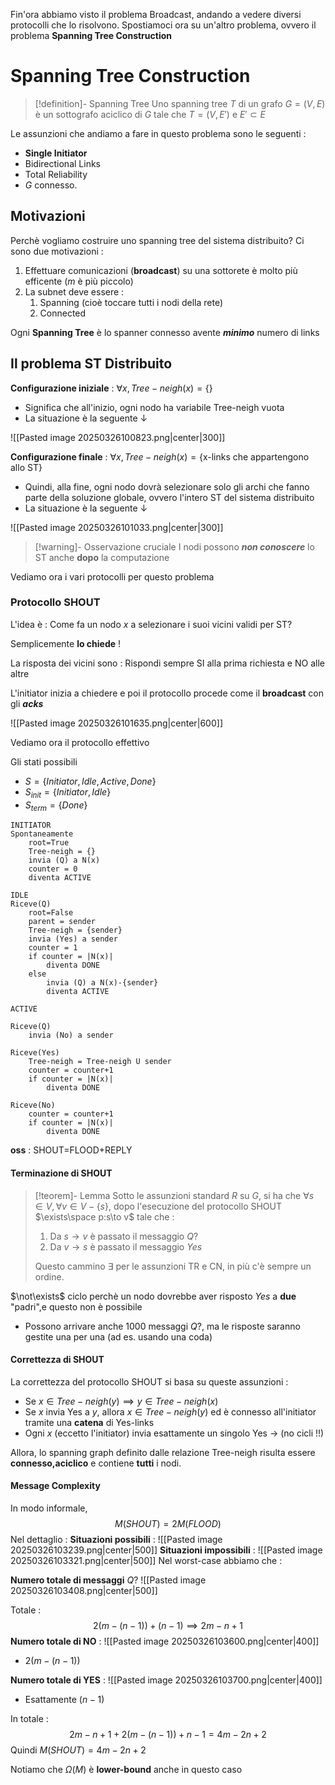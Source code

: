 Fin'ora abbiamo visto il problema Broadcast, andando a vedere diversi protocolli che lo risolvono.
Spostiamoci ora su un'altro problema, ovvero il problema **Spanning Tree Construction**

# Spanning Tree Construction

>[!definition]- Spanning Tree
>Uno spanning tree $T$ di un grafo $G=(V,E)$ è un sottografo aciclico di $G$ tale che $T=(V,E')$ e $E'\subset E$

Le assunzioni che andiamo a fare in questo problema sono le seguenti : 
- **Single Initiator**
- Bidirectional Links
- Total Reliability
- $G$ connesso.

## Motivazioni

Perchè vogliamo costruire uno spanning tree del sistema distribuito? 
Ci sono due motivazioni : 
1. Effettuare comunicazioni (**broadcast**) su una sottorete è molto più efficente ($m$ è più piccolo)
2. La subnet deve essere : 
	1. Spanning (cioè toccare tutti i nodi della rete)
	2. Connected

Ogni **Spanning Tree** è lo spanner connesso avente ***minimo*** numero di links

## Il problema ST Distribuito

**Configurazione iniziale** : $\forall x,Tree-neigh(x)=\{\}$
- Significa che all'inizio, ogni nodo ha variabile Tree-neigh vuota
- La situazione è la seguente $\downarrow$  

![[Pasted image 20250326100823.png|center|300]]

**Configurazione finale** : $\forall x,Tree-neigh(x)=\{\text{x-links che appartengono allo ST}\}$
- Quindi, alla fine, ogni nodo dovrà selezionare solo gli archi che fanno parte della soluzione globale, ovvero l'intero ST del sistema distribuito
- La situazione è la seguente $\downarrow$

![[Pasted image 20250326101033.png|center|300]]

>[!warning]- Osservazione cruciale
>I nodi possono ***non conoscere*** lo ST anche **dopo** la computazione

Vediamo ora i vari protocolli per questo problema

### Protocollo SHOUT

L'idea è : Come fa un nodo $x$ a selezionare i suoi vicini validi per ST?

Semplicemente **lo chiede** !

La risposta dei vicini sono : Rispondi sempre SI alla prima richiesta e NO alle altre

L'initiator inizia a chiedere e poi il protocollo procede come il **broadcast** con gli ***acks***

![[Pasted image 20250326101635.png|center|600]]

Vediamo ora il protocollo effettivo

Gli stati possibili 
- $S=\{Initiator,Idle,Active,Done\}$
- $S_{init}=\{Initiator,Idle\}$
- $S_{term}=\{Done\}$

```
INITIATOR
Spontaneamente
	root=True
	Tree-neigh = {}
	invia (Q) a N(x)
	counter = 0
	diventa ACTIVE
```

```
IDLE
Riceve(Q)
	root=False
	parent = sender
	Tree-neigh = {sender}
	invia (Yes) a sender
	counter = 1
	if counter = |N(x)|
		diventa DONE
	else
		invia (Q) a N(x)-{sender}
		diventa ACTIVE
```

```
ACTIVE

Riceve(Q)
	invia (No) a sender

Riceve(Yes)
	Tree-neigh = Tree-neigh U sender
	counter = counter+1
	if counter = |N(x)|
		diventa DONE

Riceve(No)
	counter = counter+1
	if counter = |N(x)|
		diventa DONE
```

**oss** : SHOUT=FLOOD+REPLY

#### Terminazione di SHOUT

>[!teorem]- Lemma
>Sotto le assunzioni standard $R$ su $G$, si ha che $\forall s\in V,\forall v\in V-\{s\}$, dopo l'esecuzione del protocollo SHOUT $\exists\space p:s\to v$ tale che :
>1. Da $s\to v$ è passato il messaggio $Q?$
>2. Da $v\to s$ è passato il messaggio $Yes$
>
>Questo cammino $\exists$ per le assunzioni TR e CN, in più c'è sempre un ordine.

$\not\exists$ ciclo perchè un nodo dovrebbe aver risposto $Yes$ a **due** "padri",e questo non è possibile
- Possono arrivare anche $1000$ messaggi $Q?$, ma le risposte saranno gestite una per una (ad es. usando una coda)

#### Correttezza di SHOUT

La correttezza del protocollo SHOUT si basa su queste assunzioni : 
- Se $x\in Tree-neigh(y)\implies y\in Tree-neigh(x)$
- Se $x$ invia Yes a $y$, allora $x\in Tree-neigh(y)$ ed è connesso all'initiator tramite una **catena** di Yes-links
- Ogni $x$ (eccetto l'initiator) invia esattamente un singolo Yes -> (no cicli !!)

Allora, lo spanning graph definito dalle relazione Tree-neigh risulta essere **connesso,aciclico** e contiene **tutti** i nodi.

#### Message Complexity

In modo informale, $$M(SHOUT)=2M(FLOOD)$$
Nel dettaglio : 
**Situazioni possibili** : ![[Pasted image 20250326103239.png|center|500]]
**Situazioni impossibili** : ![[Pasted image 20250326103321.png|center|500]]
Nel worst-case abbiamo che : 

**Numero totale di messaggi** $Q?$ 
![[Pasted image 20250326103408.png|center|500]]

Totale : $$2(m-(n-1))+(n-1)\implies 2m-n+1$$
**Numero totale di NO** : 
![[Pasted image 20250326103600.png|center|400]]
- $2(m-(n-1))$

**Numero totale di YES** : 
![[Pasted image 20250326103700.png|center|400]]
- Esattamente $(n-1)$

In totale : $$2m-n+1+2(m-(n-1))+n-1=4m-2n+2$$
Quindi $M(SHOUT)=4m-2n+2$

Notiamo che $\Omega(M)$ è **lower-bound** anche in questo caso
